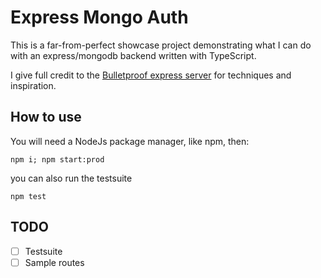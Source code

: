 # Express Mongo Auth

This is a far-from-perfect showcase project demonstrating what I can do with an express/mongodb backend written with TypeScript.

I give full credit to the [Bulletproof express server](https://github.com/santiq/bulletproof-nodejs) for techniques and inspiration.

## How to use

You will need a NodeJs package manager, like npm, then:

```
npm i; npm start:prod
```

you can also run the testsuite

```
npm test
```

## TODO

- [ ] Testsuite
- [ ] Sample routes